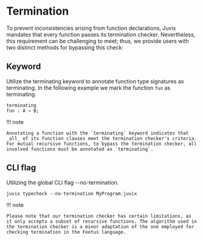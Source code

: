 # Termination

To prevent inconsistencies arising from function declarations, Juvix mandates
that every function passes its termination checker. Nevertheless, this
requirement can be challenging to meet; thus, we provide users with two distinct
methods for bypassing this check:

## Keyword

Utilize the terminating keyword to annotate function type signatures as terminating. In the following example we mark the function `fun` as terminating.

```juvix
terminating 
fun : A → B;
```

!!! note

    Annotating a function with the `terminating` keyword indicates that _all_ of its function clauses meet the termination checker's criteria. For mutual recursive functions, to bypass the termination checker, all involved functions must be annotated as `terminating`.

## CLI flag

Utilizing the global CLI flag --no-termination.

```shell
juvix typecheck --no-termination MyProgram.juvix
```

!!! note

    Please note that our termination checker has certain limitations, as it only accepts a subset of recursive functions. The algorithm used in the termination checker is a minor adaptation of the one employed for checking termination in the Foetus language.
